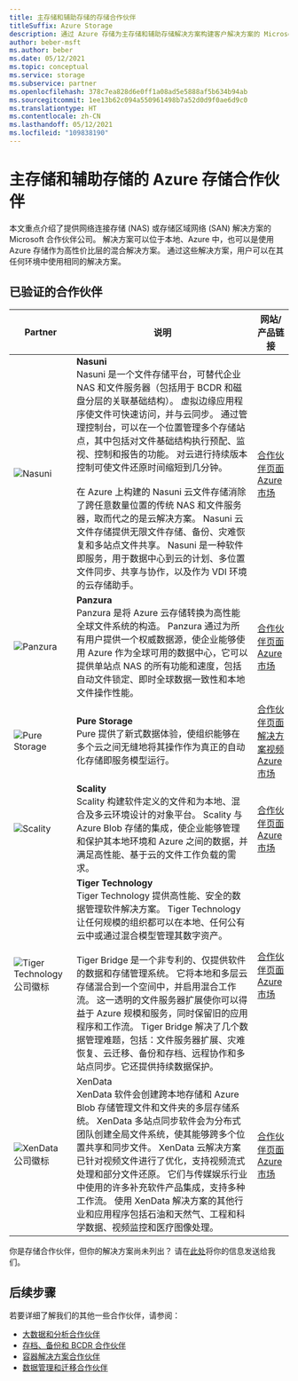 ```yaml
---
title: 主存储和辅助存储的存储合作伙伴
titleSuffix: Azure Storage
description: 通过 Azure 存储为主存储和辅助存储解决方案构建客户解决方案的 Microsoft 合作伙伴
author: beber-msft
ms.author: beber
ms.date: 05/12/2021
ms.topic: conceptual
ms.service: storage
ms.subservice: partner
ms.openlocfilehash: 378c7ea828d6e0ff1a08ad5e5888af5b634b94ab
ms.sourcegitcommit: 1ee13b62c094a550961498b7a52d0d9f0ae6d9c0
ms.translationtype: HT
ms.contentlocale: zh-CN
ms.lasthandoff: 05/12/2021
ms.locfileid: "109838190"
---
```

# <a name="azure-storage-partners-for-primary-and-secondary-storage"></a>主存储和辅助存储的 Azure 存储合作伙伴

本文重点介绍了提供网络连接存储 (NAS) 或存储区域网络 (SAN) 解决方案的 Microsoft 合作伙伴公司。 解决方案可以位于本地、Azure 中，也可以是使用 Azure 存储作为高性价比层的混合解决方案。 通过这些解决方案，用户可以在其任何环境中使用相同的解决方案。

## <a name="verified-partners"></a>已验证的合作伙伴

| Partner | 说明 | 网站/产品链接 |
| ------- | ----------- | -------------------- |
| ![Nasuni](./media/nasuni-logo.png) |**Nasuni**<br>Nasuni 是一个文件存储平台，可替代企业 NAS 和文件服务器（包括用于 BCDR 和磁盘分层的关联基础结构）。 虚拟边缘应用程序使文件可快速访问，并与云同步。 通过管理控制台，可以在一个位置管理多个存储站点，其中包括对文件基础结构执行预配、监视、控制和报告的功能。 对云进行持续版本控制可使文件还原时间缩短到几分钟。<br><br>在 Azure 上构建的 Nasuni 云文件存储消除了跨任意数量位置的传统 NAS 和文件服务器，取而代之的是云解决方案。 Nasuni 云文件存储提供无限文件存储、备份、灾难恢复和多站点文件共享。 Nasuni 是一种软件即服务，用于数据中心到云的计划、多位置文件同步、共享与协作，以及作为 VDI 环境的云存储助手。|[合作伙伴页面](https://www.nasuni.com/partner/microsoft/)<br>[Azure 市场](https://azuremarketplace.microsoft.com/marketplace/apps/nasunicorporation.nasuni)|
| ![Panzura](./media/panzura-logo.png) |**Panzura**<br>Panzura 是将 Azure 云存储转换为高性能全球文件系统的构造。 Panzura 通过为所有用户提供一个权威数据源，使企业能够使用 Azure 作为全球可用的数据中心，它可以提供单站点 NAS 的所有功能和速度，包括自动文件锁定、即时全球数据一致性和本地文件操作性能。 |[合作伙伴页面](https://panzura.com/partners/microsoft-azure/)<br>[Azure 市场](https://azuremarketplace.microsoft.com/marketplace/apps/panzura-file-system.panzura-freedom-filer)|
| ![Pure Storage](./media/pure-logo.png) |**Pure Storage**<br>Pure 提供了新式数据体验，使组织能够在多个云之间无缝地将其操作作为真正的自动化存储即服务模型运行。|[合作伙伴页面](https://www.purestorage.com/company/technology-partners/microsoft.html)<br>[解决方案视频](https://azure.microsoft.com/resources/videos/pure-storage-overview)<br>[Azure 市场](https://azuremarketplace.microsoft.com/marketplace/apps/purestoragemarketplaceadmin.cbs_license_offer)|
| ![Scality](./media/scality-logo.png) |**Scality**<br>Scality 构建软件定义的文件和为本地、混合及多云环境设计的对象平台。 Scality 与 Azure Blob 存储的集成，使企业能够管理和保护其本地环境和 Azure 之间的数据，并满足高性能、基于云的文件工作负载的需求。 |[合作伙伴页面](https://www.scality.com/partners/azure/)<br>[Azure 市场](https://azuremarketplace.microsoft.com/marketplace/apps/scality.scalityconnecthourly?tab=Overview)|
| ![Tiger Technology 公司徽标](./media/tiger-logo.png) |**Tiger Technology**<br>Tiger Technology 提供高性能、安全的数据管理软件解决方案。 Tiger Technology 让任何规模的组织都可以在本地、任何公有云中或通过混合模型管理其数字资产。 <br><br> Tiger Bridge 是一个非专利的、仅提供软件的数据和存储管理系统。 它将本地和多层云存储混合到一个空间中，并启用混合工作流。 这一透明的文件服务器扩展使你可以得益于 Azure 规模和服务，同时保留旧的应用程序和工作流。 Tiger Bridge 解决了几个数据管理难题，包括：文件服务器扩展、灾难恢复、云迁移、备份和存档、远程协作和多站点同步。它还提供持续数据保护。 |[合作伙伴页面](https://www.tiger-technology.com/partners/microsoft-azure/)<br>[Azure 市场](https://azuremarketplace.microsoft.com/marketplace/apps/tiger-technology.tigerbridge_vm)|
| ![XenData 公司徽标](./media/xendata-logo.png) |XenData<br>XenData 软件会创建跨本地存储和 Azure Blob 存储管理文件和文件夹的多层存储系统。 XenData 多站点同步软件会为分布式团队创建全局文件系统，使其能够跨多个位置共享和同步文件。 XenData 云解决方案已针对视频文件进行了优化，支持视频流式处理和部分文件还原。 它们与传媒娱乐行业中使用的许多补充软件产品集成，支持多种工作流。 使用 XenData 解决方案的其他行业和应用程序包括石油和天然气、工程和科学数据、视频监控和医疗图像处理。 |[合作伙伴页面](https://xendata.com/tech_partners_cloud/azure/)<br>[Azure 市场](https://azuremarketplace.microsoft.com/marketplace/apps/xendata-inc.sol-15118-gyy?tab=Overview)|

你是存储合作伙伴，但你的解决方案尚未列出？ 请在[此处](https://forms.office.com/pages/responsepage.aspx?id=v4j5cvGGr0GRqy180BHbR3i8TQB_XnRAsV3-7XmQFpFUQjY4QlJYUzFHQ0ZBVDNYWERaUlNRVU5IMyQlQCN0PWcu)将你的信息发送给我们。
## <a name="next-steps"></a>后续步骤

若要详细了解我们的其他一些合作伙伴，请参阅：

- [大数据和分析合作伙伴](..\analytics\partner-overview.md)
- [存档、备份和 BCDR 合作伙伴](..\backup-archive-disaster-recovery\partner-overview.md)
- [容器解决方案合作伙伴](..\container-solutions\partner-overview.md)
- [数据管理和迁移合作伙伴](..\data-management\partner-overview.md)